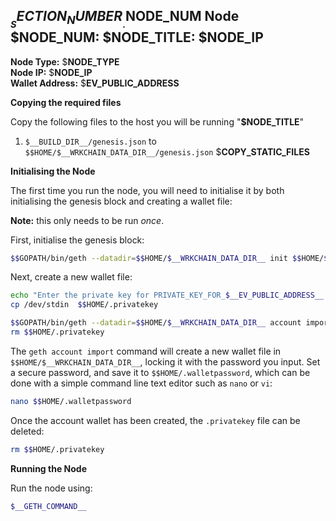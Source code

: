 ## $__SECTION_NUMBER__.$__NODE_NUM__ Node $__NODE_NUM__: $__NODE_TITLE__: $__NODE_IP__

**Node Type:** $__NODE_TYPE__  
**Node IP:** $__NODE_IP__  
**Wallet Address:** $__EV_PUBLIC_ADDRESS__  

**Copying the required files**

Copy the following files to the host you will be running "**$__NODE_TITLE__**"

1. `$__BUILD_DIR__/genesis.json` to `$$HOME/$__WRKCHAIN_DATA_DIR__/genesis.json`
$__COPY_STATIC_FILES__

**Initialising the Node**

The first time you run the node, you will need to initialise it by both
initialising the genesis block and creating a wallet file:

**Note:** this only needs to be run _once_.

First, initialise the genesis block:
```bash
$$GOPATH/bin/geth --datadir=$$HOME/$__WRKCHAIN_DATA_DIR__ init $$HOME/$__WRKCHAIN_DATA_DIR__/genesis.json
```

Next, create a new wallet file:
```bash
echo "Enter the private key for PRIVATE_KEY_FOR_$__EV_PUBLIC_ADDRESS__. CTRL-D to end"
cp /dev/stdin  $$HOME/.privatekey

$$GOPATH/bin/geth --datadir=$$HOME/$__WRKCHAIN_DATA_DIR__ account import $$HOME/.privatekey
rm $$HOME/.privatekey
```

The `geth account import` command will create a new wallet file in `$$HOME/$__WRKCHAIN_DATA_DIR__`,
locking it with the password you input. Set a secure password, and save it to
`$$HOME/.walletpassword`, which can be done with a simple command line text editor such as
`nano` or `vi`:

```bash
nano $$HOME/.walletpassword
```

Once the account wallet has been created, the `.privatekey` file can be deleted:

```bash
rm $$HOME/.privatekey
```

**Running the Node**

Run the node using:

```bash
$__GETH_COMMAND__
```

